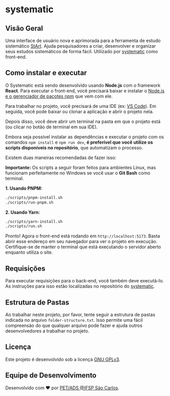 # systematic
## Visão Geral
Uma interface de usuário nova e aprimorada para a ferramenta de estudo sistemático [StArt](https://www.lapes.ufscar.br/resources/tools-1/start-1). Ajuda pesquisadores a criar, desenvolver e organizar seus estudos sistemáticos de forma fácil.
Utilizado por [systematic](https://github.com/pet-ads/systematic) como front-end.

## Como instalar e executar
O Systematic está sendo desenvolvido usando **Node.js** com o framework **React**.
Para executar o front-end, você precisará baixar e instalar o [Node.js e o gerenciador de pacotes npm](https://nodejs.org/en/download/prebuilt-installer) que vem com ele.

Para trabalhar no projeto, você precisará de uma IDE (ex: [VS Code](https://code.visualstudio.com/)).
Em seguida, você pode baixar ou clonar a aplicação e abrir o projeto nela.

Depois disso, você deve abrir um terminal na pasta em que o projeto está (ou clicar no botão de terminal em sua IDE).

Embora seja possível instalar as dependências e executar o projeto com os comandos `npm install` e `npm run dev`, **é preferível que você utilize os scripts disponíveis no repositório**, que automatizam o processo.

Existem duas maneiras recomendadas de fazer isso:

**Importante:** Os scripts a seguir foram feitos para ambientes Linux, mas funcionam perfeitamente no Windows se você usar o **Git Bash** como terminal.

**1. Usando PNPM:**
```bash
./scripts/pnpm-install.sh
./scripts/run-pnpm.sh
````

**2. Usando Yarn:**

```bash
./scripts/yarn-install.sh
./scripts/run.sh
```

Pronto\! Agora o front-end está rodando em `http://localhost:5173`. Basta abrir esse endereço em seu navegador para ver o projeto em execução. Certifique-se de manter o terminal que está executando o servidor aberto enquanto utiliza o site.

## Requisições

Para executar requisições para o back-end, você também deve executá-lo. As instruções para isso estão localizadas no repositório do [systematic](https://github.com/pet-ads/systematic).

## Estrutura de Pastas

Ao trabalhar neste projeto, por favor, tente seguir a estrutura de pastas indicada no arquivo `folder-structure.txt`. Isso permite uma fácil compreensão do que qualquer arquivo pode fazer e ajuda outros desenvolvedores a trabalhar no projeto.

## Licença

Este projeto é desenvolvido sob a licença [GNU GPLv3](https://www.gnu.org/licenses/gpl-3.0.pt-br.html).

## Equipe de Desenvolvimento

Desenvolvido com :heart: por [PET/ADS @IFSP São Carlos](http://petads.paginas.scl.ifsp.edu.br/).
